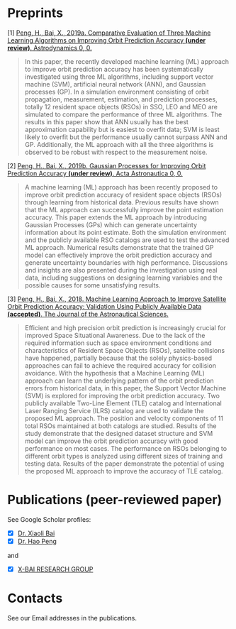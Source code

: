 # Preprints

[1] [Peng, H., Bai, X., 2019a. Comparative Evaluation of Three Machine Learning Algorithms on Improving Orbit Prediction Accuracy **(under review)**. Astrodynamics 0, 0.](preprints/Peng_Bai_Comparitive_2019.pdf)
> In this paper, the recently developed machine learning (ML) approach to improve orbit prediction accuracy has been systematically investigated using three ML algorithms, including support vector machine (SVM), artificial neural network (ANN), and Gaussian processes (GP). In a simulation environment consisting of orbit propagation, measurement, estimation, and prediction processes, totally 12 resident space objects (RSOs) in SSO, LEO and MEO are simulated to compare the performance of three ML algorithms. The results in this paper show that ANN usually has the best approximation capability but is easiest to overfit data; SVM is least likely to overfit but the performance usually cannot surpass ANN and GP. Additionally, the ML approach with all the three algorithms is observed to be robust with respect to the measurement noise.

[2] [Peng, H., Bai, X., 2019b. Gaussian Processes for Improving Orbit Prediction Accuracy **(under review)**. Acta Astronautica 0, 0.](preprints/Peng_Bai_Gaussian_2019.pdf)
> A machine learning (ML) approach has been recently proposed to improve orbit prediction accuracy of resident space objects (RSOs) through learning from historical data. 
Previous results have shown that the ML approach can successfully improve the point estimation accuracy. 
This paper extends the ML approach by introducing Gaussian Processes (GPs) which can generate uncertainty information about its point estimate. 
Both the simulation environment and the publicly available RSO catalogs are used to test the advanced ML approach. 
Numerical results demonstrate that the trained GP model can effectively improve the orbit prediction accuracy and generate uncertainty boundaries with high performance. 
Discussions and insights are also presented during the investigation using real data, including suggestions on designing learning variables and the possible causes for some unsatisfying results. 

[3] [Peng, H., Bai, X., 2018. Machine Learning Approach to Improve Satellite Orbit Prediction Accuracy: Validation Using Publicly Available Data **(accepted)**. The Journal of the Astronautical Sciences.](preprints/Peng_Bai_Machine_2019.pdf)
> Efficient and high precision orbit prediction is increasingly crucial for improved Space Situational Awareness. 
Due to the lack of the required information such as space environment conditions and characteristics of Resident Space Objects (RSOs), satellite collisions have happened, partially because that the solely physics-based approaches can fail to achieve the required accuracy for collision avoidance. 
With the hypothesis that a Machine Learning (ML) approach can learn the underlying pattern of the orbit prediction errors from historical data, in this paper, the Support Vector Machine (SVM) is explored for improving the orbit prediction accuracy. 
Two publicly available Two-Line Element (TLE) catalog and International Laser Ranging Service (ILRS) catalog are used to validate the proposed ML approach. 
The position and velocity components of 11 total RSOs maintained at both catalogs are studied. 
Results of the study demonstrate that the designed dataset structure and SVM model can improve the orbit prediction accuracy with good performance on most cases. 
The performance on RSOs belonging to different orbit types is analyzed using different sizes of training and testing data. 
Results of the paper demonstrate the potential of using the proposed ML approach to improve the accuracy of TLE catalog. 


# Publications (peer-reviewed paper)

See Google Scholar profiles: 

- [x] [Dr. Xiaoli Bai](https://scholar.google.com/citations?user=tdAeZDIAAAAJ)
- [x] [Dr. Hao Peng](https://scholar.google.com/citations?user=kOEKfc0AAAAJ)

and 

- [x] [X-BAI RESEARCH GROUP](http://x-bai.rutgers.edu/)



# Contacts

See our Email addresses in the publications. 